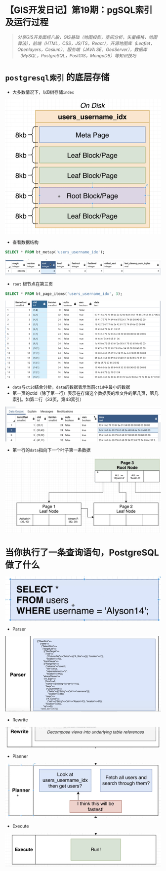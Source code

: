 # 【GIS开发日记】第19期：pgSQL索引及运行过程

> *分享GIS开发面经八股，GIS基础（地图投影，空间分析，矢量栅格，地图算法），前端（HTML，CSS，JS/TS，React），开源地图库（Leaflet，Openlayers，Cesium），服务端（JAVA SE，GeoServer），数据库（MySQL，PostgreSQL，PostGIS，MongoDB）等知识技巧*
> 

# `postgresql索引` 的底层存储

- 大多数情况下，以B树存储`index`

![Untitled](%E3%80%90GIS%E5%BC%80%E5%8F%91%E6%97%A5%E8%AE%B0%E3%80%91%E7%AC%AC19%E6%9C%9F%EF%BC%9ApgSQL%E7%B4%A2%E5%BC%95%E5%8F%8A%E8%BF%90%E8%A1%8C%E8%BF%87%E7%A8%8B%20c81673f632bc46ff9f8b21f5df2b161a/Untitled.png)

- 查看数据结构

```sql
SELECT * FROM bt_metap('users_username_idx');
```

![Untitled](%E3%80%90GIS%E5%BC%80%E5%8F%91%E6%97%A5%E8%AE%B0%E3%80%91%E7%AC%AC19%E6%9C%9F%EF%BC%9ApgSQL%E7%B4%A2%E5%BC%95%E5%8F%8A%E8%BF%90%E8%A1%8C%E8%BF%87%E7%A8%8B%20c81673f632bc46ff9f8b21f5df2b161a/Untitled%201.png)

- `root` 根节点在第三页

```sql
SELECT * FROM bt_page_items('users_username_idx', 3);
```

![Untitled](%E3%80%90GIS%E5%BC%80%E5%8F%91%E6%97%A5%E8%AE%B0%E3%80%91%E7%AC%AC19%E6%9C%9F%EF%BC%9ApgSQL%E7%B4%A2%E5%BC%95%E5%8F%8A%E8%BF%90%E8%A1%8C%E8%BF%87%E7%A8%8B%20c81673f632bc46ff9f8b21f5df2b161a/Untitled%202.png)

- `data`与`ctid`结合分析，`data`的数据表示当前`ctid`中最小的数据
- 第一页的ctid（除了第一行）表示在存储这个数据表的堆文件的第几页，第几索引。如第二行（33页，第43索引）

![Untitled](%E3%80%90GIS%E5%BC%80%E5%8F%91%E6%97%A5%E8%AE%B0%E3%80%91%E7%AC%AC19%E6%9C%9F%EF%BC%9ApgSQL%E7%B4%A2%E5%BC%95%E5%8F%8A%E8%BF%90%E8%A1%8C%E8%BF%87%E7%A8%8B%20c81673f632bc46ff9f8b21f5df2b161a/Untitled%203.png)

- 第一行的`data`指向下一个叶子第一条数据

![Untitled](%E3%80%90GIS%E5%BC%80%E5%8F%91%E6%97%A5%E8%AE%B0%E3%80%91%E7%AC%AC19%E6%9C%9F%EF%BC%9ApgSQL%E7%B4%A2%E5%BC%95%E5%8F%8A%E8%BF%90%E8%A1%8C%E8%BF%87%E7%A8%8B%20c81673f632bc46ff9f8b21f5df2b161a/Untitled%204.png)

# 当你执行了一条查询语句，PostgreSQL做了什么

![Untitled](%E3%80%90GIS%E5%BC%80%E5%8F%91%E6%97%A5%E8%AE%B0%E3%80%91%E7%AC%AC19%E6%9C%9F%EF%BC%9ApgSQL%E7%B4%A2%E5%BC%95%E5%8F%8A%E8%BF%90%E8%A1%8C%E8%BF%87%E7%A8%8B%20c81673f632bc46ff9f8b21f5df2b161a/Untitled%205.png)

- Parser

![Untitled](%E3%80%90GIS%E5%BC%80%E5%8F%91%E6%97%A5%E8%AE%B0%E3%80%91%E7%AC%AC19%E6%9C%9F%EF%BC%9ApgSQL%E7%B4%A2%E5%BC%95%E5%8F%8A%E8%BF%90%E8%A1%8C%E8%BF%87%E7%A8%8B%20c81673f632bc46ff9f8b21f5df2b161a/Untitled%206.png)

- Rewrite

![Untitled](%E3%80%90GIS%E5%BC%80%E5%8F%91%E6%97%A5%E8%AE%B0%E3%80%91%E7%AC%AC19%E6%9C%9F%EF%BC%9ApgSQL%E7%B4%A2%E5%BC%95%E5%8F%8A%E8%BF%90%E8%A1%8C%E8%BF%87%E7%A8%8B%20c81673f632bc46ff9f8b21f5df2b161a/Untitled%207.png)

- Planner

![Untitled](%E3%80%90GIS%E5%BC%80%E5%8F%91%E6%97%A5%E8%AE%B0%E3%80%91%E7%AC%AC19%E6%9C%9F%EF%BC%9ApgSQL%E7%B4%A2%E5%BC%95%E5%8F%8A%E8%BF%90%E8%A1%8C%E8%BF%87%E7%A8%8B%20c81673f632bc46ff9f8b21f5df2b161a/Untitled%208.png)

- Execute

![Untitled](%E3%80%90GIS%E5%BC%80%E5%8F%91%E6%97%A5%E8%AE%B0%E3%80%91%E7%AC%AC19%E6%9C%9F%EF%BC%9ApgSQL%E7%B4%A2%E5%BC%95%E5%8F%8A%E8%BF%90%E8%A1%8C%E8%BF%87%E7%A8%8B%20c81673f632bc46ff9f8b21f5df2b161a/Untitled%209.png)